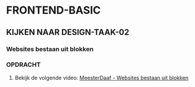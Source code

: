# FRONTEND-BASIC

## KIJKEN NAAR DESIGN-TAAK-02

### Websites bestaan uit blokken

### OPDRACHT

1. Bekijk de volgende video: [MeesterDaaf - Websites bestaan uit blokken](https://youtu.be/AiBNA5KgrbA)
